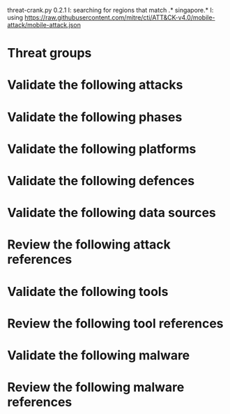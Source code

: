 threat-crank.py 0.2.1
I: searching for regions that match .* singapore.*
I: using https://raw.githubusercontent.com/mitre/cti/ATT&CK-v4.0/mobile-attack/mobile-attack.json
# Threat groups


# Validate the following attacks


# Validate the following phases


# Validate the following platforms


# Validate the following defences


# Validate the following data sources


# Review the following attack references


# Validate the following tools


# Review the following tool references


# Validate the following malware


# Review the following malware references


